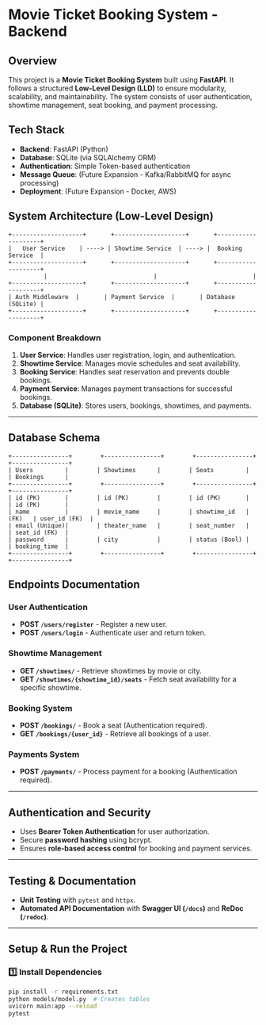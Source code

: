 # Movie Ticket Booking System - Backend

## Overview
This project is a **Movie Ticket Booking System** built using **FastAPI**. It follows a structured **Low-Level Design (LLD)** to ensure modularity, scalability, and maintainability. The system consists of user authentication, showtime management, seat booking, and payment processing.

## Tech Stack
- **Backend**: FastAPI (Python)
- **Database**: SQLite (via SQLAlchemy ORM)
- **Authentication**: Simple Token-based authentication
- **Message Queue**: (Future Expansion - Kafka/RabbitMQ for async processing)
- **Deployment**: (Future Expansion - Docker, AWS)

## System Architecture (Low-Level Design)
```
+--------------------+       +--------------------+       +--------------------+
|   User Service    | ----> | Showtime Service  | ----> |  Booking Service  |
+--------------------+       +--------------------+       +--------------------+
          |                              |                           |
+--------------------+       +--------------------+       +--------------------+
| Auth Middleware  |       | Payment Service  |       | Database (SQLite) |
+--------------------+       +--------------------+       +--------------------+
```

### **Component Breakdown**
1. **User Service**: Handles user registration, login, and authentication.
2. **Showtime Service**: Manages movie schedules and seat availability.
3. **Booking Service**: Handles seat reservation and prevents double bookings.
4. **Payment Service**: Manages payment transactions for successful bookings.
5. **Database (SQLite)**: Stores users, bookings, showtimes, and payments.

---

## **Database Schema**
```
+----------------+        +----------------+        +----------------+        +----------------+
| Users         |        | Showtimes      |        | Seats         |        | Bookings      |
+----------------+        +----------------+        +----------------+        +----------------+
| id (PK)       |        | id (PK)        |        | id (PK)       |        | id (PK)       |
| name          |        | movie_name     |        | showtime_id   |(FK)   | user_id (FK)  |
| email (Unique)|        | theater_name   |        | seat_number   |        | seat_id (FK)  |
| password      |        | city           |        | status (Bool) |        | booking_time  |
+----------------+        +----------------+        +----------------+        +----------------+
```

## **Endpoints Documentation**

### **User Authentication**
- **POST `/users/register`** - Register a new user.
- **POST `/users/login`** - Authenticate user and return token.

### **Showtime Management**
- **GET `/showtimes/`** - Retrieve showtimes by movie or city.
- **GET `/showtimes/{showtime_id}/seats`** - Fetch seat availability for a specific showtime.

### **Booking System**
- **POST `/bookings/`** - Book a seat (Authentication required).
- **GET `/bookings/{user_id}`** - Retrieve all bookings of a user.

### **Payments System**
- **POST `/payments/`** - Process payment for a booking (Authentication required).

---

## **Authentication and Security**
- Uses **Bearer Token Authentication** for user authorization.
- Secure **password hashing** using bcrypt.
- Ensures **role-based access control** for booking and payment services.

---

## **Testing & Documentation**
- **Unit Testing** with `pytest` and `httpx`.
- **Automated API Documentation** with **Swagger UI (`/docs`)** and **ReDoc (`/redoc`)**.

---

## **Setup & Run the Project**
### **1️⃣ Install Dependencies**
```bash
pip install -r requirements.txt
python models/model.py  # Creates tables
uvicorn main:app --reload
pytest
```

